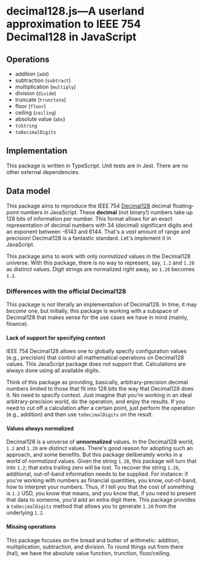 # decimal128.js—A userland approximation to IEEE 754 Decimal128 in JavaScript

## Operations

-   addition (`add`)
-   subtraction (`subtract`)
-   multiplication (`multiply`)
-   division (`divide`)
-   truncate (`trunctate`)
-   floor (`floor`)
-   ceiling (`ceiling`)
-   absolute value (`abs`)
-   `toString`
-   `toDecimalDigits`

## Implementation

This package is written in TypeScript. Unit tests are in Jest. There are no other external dependencies.

## Data model

This package aims to reproduce the IEEE 754 [Decimal128](https://en.wikipedia.org/wiki/Decimal128_floating-point_format) decimal floating-point numbers in JavaScript. These **decimal** (not binary!) numbers take up 128 bits of information per number. This format allows for an exact representation of decimal numbers with 34 (decimal) significant digits and an exponent between -6143 and 6144. That's a _vast_ amount of range and precision! Decimal128 is a fantastic standard. Let's implement it in JavaScript.

This package aims to work with only _normalized_ values in the Decimal128 universe. With this package, there is no way to represent, say, `1.2` and `1.20` as distinct values. Digit strings are normalized right away, so `1.20` becomes `1.2`.

### Differences with the official Decimal128

This package is not literally an implementation of Decimal128. In time, it may _become_ one, but initially, this package is working with a subspace of Decimal128 that makes sense for the use cases we have in mind (mainly, finance).

#### Lack of support for specifying context

IEEE 754 Decimal128 allows one to globally specify configuration values (e.g., precision) that control all mathematical operations on Decimal128 values. This JavaScript package does not support that. Calculations are always done using all available digits.

Think of this package as providing, basically, arbitrary-precision decimal numbers limited to those that fit into 128 bits the way that Decimal128 does it. No need to specify context. Just imagine that you're working in an ideal arbitrary-precision world, do the operation, and enjoy the results. If you need to cut off a calculation after a certain point, just perform the operation (e.g., addition) and then use `toDecimalDigits` on the result.

#### Values always normalized

Decimal128 is a universe of **unnormalized** values. In the Decimal128 world, `1.2` and `1.20` are _distinct_ values. There's good reason for adopting such an approach, and some benefits. But this package deliberately works in a world of _normalized_ values. Given the string `1.20`, this package will turn that into `1.2`; that extra trailing zero will be lost. To recover the string `1.20`, additional, out-of-band information needs to be supplied. For instance: if you're working with numbers as financial quantities, you know, out-of-band, how to interpret your numbers. Thus, if I tell you that the cost of something is `1.2` USD, you know that means, and you know that, if you need to present that data to someone, you'd add an extra digit there. This package provides a `toDecimalDigits` method that allows you to generate `1.20` from the underlying `1.2`.

#### Missing operations

This package focuses on the bread and butter of arithmetic: addition, multiplication, subtraction, and division. To round things out from there (ha!), we have the absolute value function, trunction, floor/ceiling.
